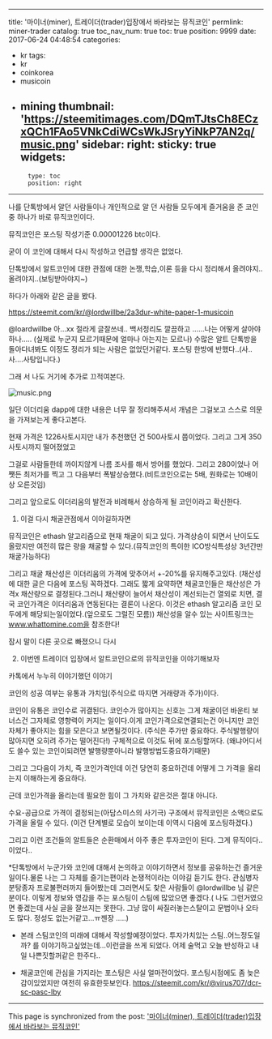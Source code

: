 
---
title: '마이너(miner), 트레이더(trader)입장에서 바라보는 뮤직코인'
permlink: miner-trader
catalog: true
toc_nav_num: true
toc: true
position: 9999
date: 2017-06-24 04:48:54
categories:
- kr
tags:
- kr
- coinkorea
- musicoin
- mining
thumbnail: 'https://steemitimages.com/DQmTJtsCh8ECzxQCh1FAo5VNkCdiWCsWkJSryYiNkP7AN2q/music.png'
sidebar:
    right:
        sticky: true
widgets:
    -
        type: toc
        position: right
---


나를 단톡방에서 알던 사람들이나 개인적으로 알 던 사람들 모두에게 즐거움을 준 코인 중 하나가 바로 뮤직코인이다.

뮤직코인은 포스팅 작성기준 0.00001226 btc이다. 

굳이 이 코인에 대해서 다시 작성하고 언급할 생각은 없었다.

단톡방에서 알트코인에 대한 관점에 대한 논쟁,학습,이론 등을 다시 정리해서 올려야지..올려야지..(보팅받아야지~)

하다가 아래와 같은 글을 봤다.

https://steemit.com/kr/@lordwillbe/2a3dur-white-paper-1-musicoin


@loardwillbe  아...xx 절라게 글잘쓰네.. 백서정리도 깔끔하고 ......나는 어떻게 살아야하나.....
(실제로 누군지 모르기때문에 얼마나 아는지는 모르나) 수많은 알트 단톡방을 돌아다녀봐도 이정도 정리가 되는 사람은 없었던거같다.  포스팅 한방에 반했다..(사..사....사탕입니다.)

그래 서 나도 거기에 추가로 끄적여본다.


![music.png](https://steemitimages.com/DQmTJtsCh8ECzxQCh1FAo5VNkCdiWCsWkJSryYiNkP7AN2q/music.png)


일단 이더리움 dapp에 대한 내용은 너무 잘 정리해주셔서 개념은 그걸보고 스스로 의문을 가져보는게 좋다고본다.

현재 가격은 1226사토시지만 내가 추천했던 건 500사토시 쯤이었다. 그리고 그게 350사토시까지 떨어졌었고 

그걸로 사람들한테 까이지않게 나름 조사를 해서 방어를 했었다. 그리고 280이었나 어쨋든 최저가를 찍고 그 다음부터 폭발상승했다.(비트코인으로는 5배, 원화로는 10배이상 오른것임)
 
그리고 앞으로도 이더리움의 발전과 비례해서 상승하게 될 코인이라고 확신한다.

1. 이걸 다시 채굴관점에서 이야길하자면 

뮤직코인은 ethash 알고리즘으로 현재 채굴이 되고 있다. 가격상승이 되면서 난이도도 올랐지만 여전히 많은 량을 채굴할 수 있다.(뮤직코인의 특이한 ICO방식특성상 3년간만 채굴가능하다)

그리고 채굴 채산성은 이더리움의 가격에 맞추어서 +-20%를 유지해주고있다.
(채산성에 대한 글은 다음에 포스팅 꼭하겠다. 그래도 짧게 요약하면 채굴코인들은 채산성은 가격x 채산량으로 결정된다.그러니 채산량이 늘어서 채산성이 계선되는건 열외로 치면, 결국 코인가격은 이더리움과 연동된다는 결론이 나온다. 이것은 ethash 알고리즘 코인 모두에게 해당되는일이었다.(앞으로도 그럴진 모름)) 
채산성을 알수 있는 사이트링크는 www.whattomine.com을 참조한다!

잠시 말이 다른 곳으로 빠졌으니 다시 

2. 이번엔 트레이더 입장에서 알트코인으로의 뮤직코인을 이야기해보자

카톡에서 누누히 이야기했던 이야기

코인의 성공 여부는 유통과 가치임(주식으로 따지면 거래량과 주가)이다.

코인이 유통은 코인수로 귀결된다. 코인수가 많아지는 신호는 그게 채굴이던 바운티 보너스건  그자체로 영향력이 커지는 일이다.이게 코인가격으로연결되는건 아니지만 코인자체가 좋아지는 힘을 모은다고 보면될것이다. (주식은 주가만 중요하다. 주식발행량이 많아지면 오히려 주가는 떨어진다!)
구체적으로 이것도 뒤에 포스팅할꺼다. (왜냐어디서도 쓸수 있는 코인이되려면 발행량뿐아니라 발행방법도중요하기때문)

그리고 그다음이 가치, 즉 코인가격인데 이건 당연히 중요하건데 어떻게 그 가격을 올리는지 이해하는게 중요하다.

근데 코인가격을 올리는데 필요한 힘이 그 가치와 같은것은 절대 아니다.

수요-공급으로 가격이 결정되는(아담스미스의 사기극) 구조에서 뮤직코인은 소액으로도 가격을 올릴 수 있다.
(이건 단계별로 모습이 보이는데 이역시 다음에 포스팅하겠다.)

그리고 이런 조건들의 알트들은 순환매에서 아주 좋은 투자코인이 된다. 그게 뮤직이다..이었다..


*단톡방에서 누군가와 코인에 대해서 논의하고 이야기하면서 정보를 공유하는건 즐거운일이다.물론 나는 그 자체를 즐기는편이라 논쟁적이라는 이야길 듣기도 한다. 관심병자 분탕종자 프로불편러까지 들어봤는데 그러면서도 찾은 사람들이  @lordwillbe 님 같은 분이다. 이렇게 정보와 영감을 주는 포스팅이 스팀에 많았으면 좋겠다.( 나도 그런거였으면 좋겠는데 사실 글을 잘쓰지는 못한다. 그냥 많이 싸질러놓는스탈이고 문법이나 오타도 많다. 정성도 없는거같고...ㅠ젠장 .....)

* 본래 스팀코인의 미래에 대해서 작성할예정이었다. 투자가치있는 스팀..어느정도일까? 를 이야기하고싶었는데...이런글을 쓰게 되었다. 어제 술먹고 오늘 반성하고 내일 나쁜짓할꺼같은 한주다..

* 채굴코인에 관심을 가지라는 포스팅은 사실 얼마전이었다. 포스팅시점에도 좀 늦은감이있었지만 여전히 유효한듯보인다.
https://steemit.com/kr/@virus707/dcr-sc-pasc-lby

- - -

This page is synchronized from the post: ['마이너(miner), 트레이더(trader)입장에서 바라보는 뮤직코인'](https://steemit.com/@virus707/miner-trader)

